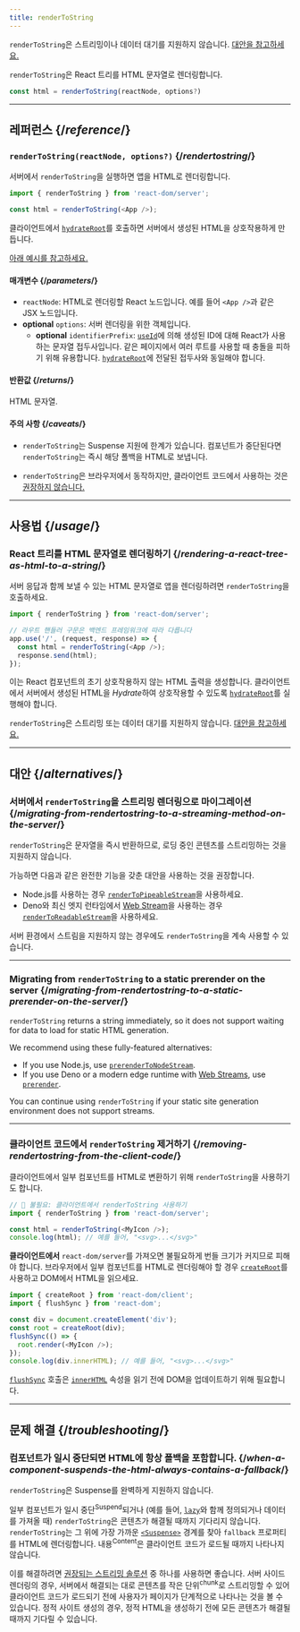 ```yaml
---
title: renderToString
---
```


<Pitfall>

`renderToString`은 스트리밍이나 데이터 대기를 지원하지 않습니다. [대안을 참고하세요.](#alternatives)

</Pitfall>

<Intro>

`renderToString`은 React 트리를 HTML 문자열로 렌더링합니다.

```js
const html = renderToString(reactNode, options?)
```

</Intro>

<InlineToc />

---

## 레퍼런스 {/*reference*/}

### `renderToString(reactNode, options?)` {/*rendertostring*/}

서버에서 `renderToString`을 실행하면 앱을 HTML로 렌더링합니다.

```js
import { renderToString } from 'react-dom/server';

const html = renderToString(<App />);
```

클라이언트에서 [`hydrateRoot`](/reference/react-dom/client/hydrateRoot)를 호출하면 서버에서 생성된 HTML을 상호작용하게 만듭니다.

[아래 예시를 참고하세요.](#usage)

#### 매개변수 {/*parameters*/}

* `reactNode`: HTML로 렌더링할 React 노드입니다. 예를 들어 `<App />`과 같은 JSX 노드입니다.
* **optional** `options`: 서버 렌더링을 위한 객체입니다.
  * **optional** `identifierPrefix`: [`useId`](/reference/react/useId)에 의해 생성된 ID에 대해 React가 사용하는 문자열 접두사입니다. 같은 페이지에서 여러 루트를 사용할 때 충돌을 피하기 위해 유용합니다. [`hydrateRoot`](/reference/react-dom/client/hydrateRoot#parameters)에 전달된 접두사와 동일해야 합니다.

#### 반환값 {/*returns*/}

HTML 문자열.

#### 주의 사항 {/*caveats*/}

* `renderToString`는 Suspense 지원에 한계가 있습니다. 컴포넌트가 중단된다면 `renderToString`는 즉시 해당 폴백을 HTML로 보냅니다.

* `renderToString`은 브라우저에서 동작하지만, 클라이언트 코드에서 사용하는 것은 [권장하지 않습니다.](#removing-rendertostring-from-the-client-code)

---

## 사용법 {/*usage*/}

### React 트리를 HTML 문자열로 렌더링하기 {/*rendering-a-react-tree-as-html-to-a-string*/}

서버 응답과 함께 보낼 수 있는 HTML 문자열로 앱을 렌더링하려면 `renderToString`을 호출하세요.

```js {5-6}
import { renderToString } from 'react-dom/server';

// 라우트 핸들러 구문은 백엔드 프레임워크에 따라 다릅니다
app.use('/', (request, response) => {
  const html = renderToString(<App />);
  response.send(html);
});
```

이는 React 컴포넌트의 초기 상호작용하지 않는 HTML 출력을 생성합니다. 클라이언트에서 서버에서 생성된 HTML을 *Hydrate*하여 상호작용할 수 있도록 [`hydrateRoot`](/reference/react-dom/client/hydrateRoot)를 실행해야 합니다.


<Pitfall>

`renderToString`은 스트리밍 또는 데이터 대기를 지원하지 않습니다. [대안을 참고하세요.](#alternatives)

</Pitfall>

---

## 대안 {/*alternatives*/}

### 서버에서 `renderToString`을 스트리밍 렌더링으로 마이그레이션 {/*migrating-from-rendertostring-to-a-streaming-method-on-the-server*/}

`renderToString`은 문자열을 즉시 반환하므로, 로딩 중인 콘텐츠를 스트리밍하는 것을 지원하지 않습니다.

가능하면 다음과 같은 완전한 기능을 갖춘 대안을 사용하는 것을 권장합니다.

* Node.js를 사용하는 경우 [`renderToPipeableStream`](/reference/react-dom/server/renderToPipeableStream)을 사용하세요.
* Deno와 최신 엣지 런타임에서 [Web Stream](https://developer.mozilla.org/en-US/docs/Web/API/Streams_API)을 사용하는 경우 [`renderToReadableStream`](/reference/react-dom/server/renderToReadableStream)을 사용하세요.

서버 환경에서 스트림을 지원하지 않는 경우에도 `renderToString`을 계속 사용할 수 있습니다.

---

### Migrating from `renderToString` to a static prerender on the server {/*migrating-from-rendertostring-to-a-static-prerender-on-the-server*/}

`renderToString` returns a string immediately, so it does not support waiting for data to load for static HTML generation.

We recommend using these fully-featured alternatives:

* If you use Node.js, use [`prerenderToNodeStream`](/reference/react-dom/static/prerenderToNodeStream).
* If you use Deno or a modern edge runtime with [Web Streams](https://developer.mozilla.org/en-US/docs/Web/API/Streams_API), use [`prerender`](/reference/react-dom/static/prerender).

You can continue using `renderToString` if your static site generation environment does not support streams.

---

### 클라이언트 코드에서 `renderToString` 제거하기 {/*removing-rendertostring-from-the-client-code*/}

클라이언트에서 일부 컴포넌트를 HTML로 변환하기 위해 `renderToString`을 사용하기도 합니다.

```js {1-2}
// 🚩 불필요: 클라이언트에서 renderToString 사용하기
import { renderToString } from 'react-dom/server';

const html = renderToString(<MyIcon />);
console.log(html); // 예를 들어, "<svg>...</svg>"
```

**클라이언트에서** `react-dom/server`를 가져오면 불필요하게 번들 크기가 커지므로 피해야 합니다. 브라우저에서 일부 컴포넌트를 HTML로 렌더링해야 할 경우 [`createRoot`](/reference/react-dom/client/createRoot)를 사용하고 DOM에서 HTML을 읽으세요.

```js
import { createRoot } from 'react-dom/client';
import { flushSync } from 'react-dom';

const div = document.createElement('div');
const root = createRoot(div);
flushSync(() => {
  root.render(<MyIcon />);
});
console.log(div.innerHTML); // 예를 들어, "<svg>...</svg>"
```

[`flushSync`](/reference/react-dom/flushSync) 호출은 [`innerHTML`](https://developer.mozilla.org/en-US/docs/Web/API/Element/innerHTML) 속성을 읽기 전에 DOM을 업데이트하기 위해 필요합니다.

---

## 문제 해결 {/*troubleshooting*/}

### 컴포넌트가 일시 중단되면 HTML에 항상 폴백을 포함합니다. {/*when-a-component-suspends-the-html-always-contains-a-fallback*/}

`renderToString`은 Suspense를 완벽하게 지원하지 않습니다.

일부 컴포넌트가 일시 중단<sup>Suspend</sup>되거나 (예를 들어, [`lazy`](/reference/react/lazy)와 함께 정의되거나 데이터를 가져올 때) `renderToString`은 콘텐츠가 해결될 때까지 기다리지 않습니다. `renderToString`는 그 위에 가장 가까운 [`<Suspense>`](/reference/react/Suspense) 경계를 찾아 `fallback` 프로퍼티를 HTML에 렌더링합니다. 내용<sup>Content</sup>은 클라이언트 코드가 로드될 때까지 나타나지 않습니다.

이를 해결하려면 [권장되는 스트리밍 솔루션](#alternatives) 중 하나를 사용하면 좋습니다. 서버 사이드 렌더링의 경우, 서버에서 해결되는 대로 콘텐츠를 작은 단위<sup>chunk</sup>로 스트리밍할 수 있어 클라이언트 코드가 로드되기 전에 사용자가 페이지가 단계적으로 나타나는 것을 볼 수 있습니다. 정적 사이트 생성의 경우, 정적 HTML을 생성하기 전에 모든 콘텐츠가 해결될 때까지 기다릴 수 있습니다.

